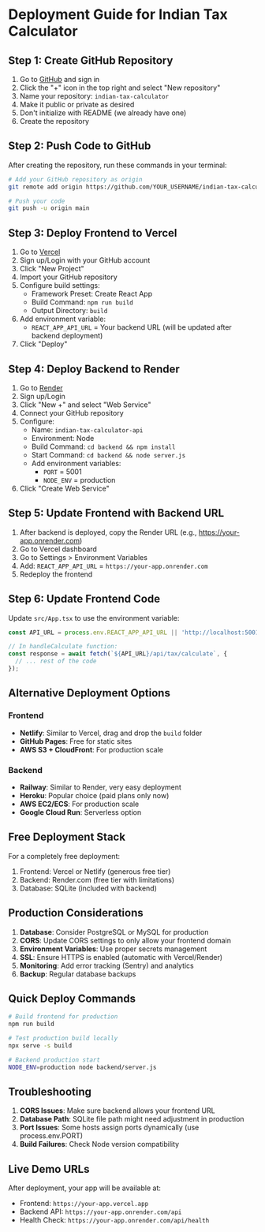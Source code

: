 # Deployment Guide for Indian Tax Calculator

## Step 1: Create GitHub Repository

1. Go to [GitHub](https://github.com) and sign in
2. Click the "+" icon in the top right and select "New repository"
3. Name your repository: `indian-tax-calculator`
4. Make it public or private as desired
5. Don't initialize with README (we already have one)
6. Create the repository

## Step 2: Push Code to GitHub

After creating the repository, run these commands in your terminal:

```bash
# Add your GitHub repository as origin
git remote add origin https://github.com/YOUR_USERNAME/indian-tax-calculator.git

# Push your code
git push -u origin main
```

## Step 3: Deploy Frontend to Vercel

1. Go to [Vercel](https://vercel.com)
2. Sign up/Login with your GitHub account
3. Click "New Project"
4. Import your GitHub repository
5. Configure build settings:
   - Framework Preset: Create React App
   - Build Command: `npm run build`
   - Output Directory: `build`
6. Add environment variable:
   - `REACT_APP_API_URL` = Your backend URL (will be updated after backend deployment)
7. Click "Deploy"

## Step 4: Deploy Backend to Render

1. Go to [Render](https://render.com)
2. Sign up/Login
3. Click "New +" and select "Web Service"
4. Connect your GitHub repository
5. Configure:
   - Name: `indian-tax-calculator-api`
   - Environment: Node
   - Build Command: `cd backend && npm install`
   - Start Command: `cd backend && node server.js`
   - Add environment variables:
     - `PORT` = 5001
     - `NODE_ENV` = production
6. Click "Create Web Service"

## Step 5: Update Frontend with Backend URL

1. After backend is deployed, copy the Render URL (e.g., https://your-app.onrender.com)
2. Go to Vercel dashboard
3. Go to Settings > Environment Variables
4. Add: `REACT_APP_API_URL` = `https://your-app.onrender.com`
5. Redeploy the frontend

## Step 6: Update Frontend Code

Update `src/App.tsx` to use the environment variable:

```typescript
const API_URL = process.env.REACT_APP_API_URL || 'http://localhost:5001';

// In handleCalculate function:
const response = await fetch(`${API_URL}/api/tax/calculate`, {
  // ... rest of the code
});
```

## Alternative Deployment Options

### Frontend
- **Netlify**: Similar to Vercel, drag and drop the `build` folder
- **GitHub Pages**: Free for static sites
- **AWS S3 + CloudFront**: For production scale

### Backend
- **Railway**: Similar to Render, very easy deployment
- **Heroku**: Popular choice (paid plans only now)
- **AWS EC2/ECS**: For production scale
- **Google Cloud Run**: Serverless option

## Free Deployment Stack

For a completely free deployment:
1. Frontend: Vercel or Netlify (generous free tier)
2. Backend: Render.com (free tier with limitations)
3. Database: SQLite (included with backend)

## Production Considerations

1. **Database**: Consider PostgreSQL or MySQL for production
2. **CORS**: Update CORS settings to only allow your frontend domain
3. **Environment Variables**: Use proper secrets management
4. **SSL**: Ensure HTTPS is enabled (automatic with Vercel/Render)
5. **Monitoring**: Add error tracking (Sentry) and analytics
6. **Backup**: Regular database backups

## Quick Deploy Commands

```bash
# Build frontend for production
npm run build

# Test production build locally
npx serve -s build

# Backend production start
NODE_ENV=production node backend/server.js
```

## Troubleshooting

1. **CORS Issues**: Make sure backend allows your frontend URL
2. **Database Path**: SQLite file path might need adjustment in production
3. **Port Issues**: Some hosts assign ports dynamically (use process.env.PORT)
4. **Build Failures**: Check Node version compatibility

## Live Demo URLs

After deployment, your app will be available at:
- Frontend: `https://your-app.vercel.app`
- Backend API: `https://your-app.onrender.com/api`
- Health Check: `https://your-app.onrender.com/api/health`